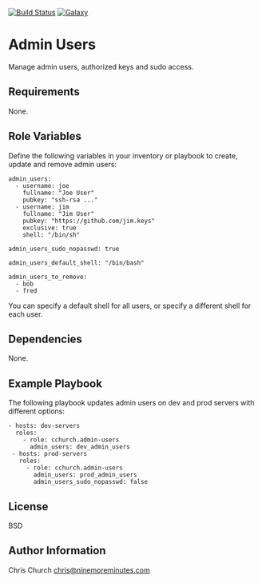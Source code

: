 [![Build Status](http://img.shields.io/travis/cchurch/ansible-role-admin-users.svg)](https://travis-ci.org/cchurch/ansible-role-admin-users)
[![Galaxy](http://img.shields.io/badge/galaxy-cchurch.admin-users-blue.svg)](https://galaxy.ansible.com/cchurch/admin-users/)

Admin Users
===========

Manage admin users, authorized keys and sudo access.

Requirements
------------

None.

Role Variables
--------------

Define the following variables in your inventory or playbook to create, update
and remove admin users:

    admin_users:
      - username: joe
        fullname: "Joe User"
        pubkey: "ssh-rsa ..."
      - username: jim
        fullname: "Jim User"
        pubkey: "https://github.com/jim.keys"
        exclusive: true
        shell: "/bin/sh"

    admin_users_sudo_nopasswd: true

    admin_users_default_shell: "/bin/bash"

    admin_users_to_remove:
      - bob
      - fred

You can specify a default shell for all users, or specify a different shell for
each user.

Dependencies
------------

None.

Example Playbook
----------------

The following playbook updates admin users on dev and prod servers with
different options:

    - hosts: dev-servers
      roles:
        - role: cchurch.admin-users
          admin_users: dev_admin_users
     - hosts: prod-servers
       roles:
         - role: cchurch.admin-users
           admin_users: prod_admin_users
           admin_users_sudo_nopasswd: false

License
-------

BSD

Author Information
------------------

Chris Church
chris@ninemoreminutes.com
